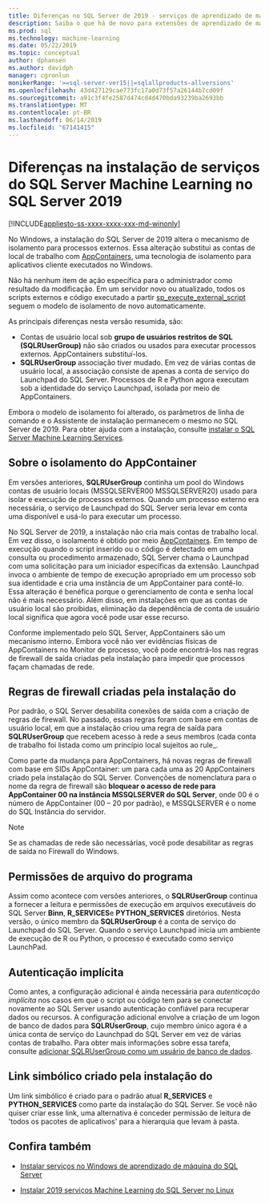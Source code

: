 ```yaml
---
title: Diferenças no SQL Server de 2019 - serviços de aprendizado de máquina do SQL Server
description: Saiba o que há de novo para extensões de aprendizado de máquina R e Python SQL Server na versão de visualização do SQL Server de 2019.
ms.prod: sql
ms.technology: machine-learning
ms.date: 05/22/2019
ms.topic: conceptual
author: dphansen
ms.author: davidph
manager: cgronlun
monikerRange: '>=sql-server-ver15||=sqlallproducts-allversions'
ms.openlocfilehash: 43d427129cae773fc17a0d73f57a26144b7cd09f
ms.sourcegitcommit: a91c3f4fe2587d474cd4d470bda93239ba2693bb
ms.translationtype: MT
ms.contentlocale: pt-BR
ms.lasthandoff: 06/14/2019
ms.locfileid: "67141415"
---
```

# <a name="differences-in-sql-server-machine-learning-services-installation-in-sql-server-2019"></a>Diferenças na instalação de serviços do SQL Server Machine Learning no SQL Server 2019  
[!INCLUDE[appliesto-ss-xxxx-xxxx-xxx-md-winonly](../../includes/appliesto-ss-xxxx-xxxx-xxx-md-winonly.md)]

No Windows, a instalação do SQL Server de 2019 altera o mecanismo de isolamento para processos externos. Essa alteração substitui as contas de local de trabalho com [AppContainers](https://docs.microsoft.com/windows/desktop/secauthz/appcontainer-isolation), uma tecnologia de isolamento para aplicativos cliente executados no Windows. 

Não há nenhum item de ação específica para o administrador como resultado da modificação. Em um servidor novo ou atualizado, todos os scripts externos e código executado a partir [sp_execute_external_script](../../relational-databases/system-stored-procedures/sp-execute-external-script-transact-sql.md) seguem o modelo de isolamento de novo automaticamente. 

As principais diferenças nesta versão resumida, são:

+ Contas de usuário local sob **grupo de usuários restritos de SQL (SQLRUserGroup)** não são criados ou usados para executar processos externos. AppContainers substituí-los.
+ **SQLRUserGroup** associação tiver mudado. Em vez de várias contas de usuário local, a associação consiste de apenas a conta de serviço do Launchpad do SQL Server. Processos de R e Python agora executam sob a identidade do serviço Launchpad, isolada por meio de AppContainers.

Embora o modelo de isolamento foi alterado, os parâmetros de linha de comando e o Assistente de instalação permanecem o mesmo no SQL Server de 2019. Para obter ajuda com a instalação, consulte [instalar o SQL Server Machine Learning Services](sql-machine-learning-services-windows-install.md).

## <a name="about-appcontainer-isolation"></a>Sobre o isolamento do AppContainer

Em versões anteriores, **SQLRUserGroup** continha um pool do Windows contas de usuário locais (MSSQLSERVER00 MSSQLSERVER20) usado para isolar e execução de processos externos. Quando um processo externo era necessária, o serviço de Launchpad do SQL Server seria levar em conta uma disponível e usá-lo para executar um processo. 

No SQL Server de 2019, a instalação não cria mais contas de trabalho local. Em vez disso, o isolamento é obtido por meio [AppContainers](https://docs.microsoft.com/windows/desktop/secauthz/appcontainer-isolation). Em tempo de execução quando o script inserido ou o código é detectado em uma consulta ou procedimento armazenado, SQL Server chama o Launchpad com uma solicitação para um iniciador específicas da extensão. Launchpad invoca o ambiente de tempo de execução apropriado em um processo sob sua identidade e cria uma instância de um AppContainer para contê-lo. Essa alteração é benéfica porque o gerenciamento de conta e senha local não é mais necessário. Além disso, em instalações em que as contas de usuário local são proibidas, eliminação da dependência de conta de usuário local significa que agora você pode usar esse recurso.

Conforme implementado pelo SQL Server, AppContainers são um mecanismo interno. Embora você não ver evidências físicas de AppContainers no Monitor de processo, você pode encontrá-los nas regras de firewall de saída criadas pela instalação para impedir que processos façam chamadas de rede.

## <a name="firewall-rules-created-by-setup"></a>Regras de firewall criadas pela instalação do

Por padrão, o SQL Server desabilita conexões de saída com a criação de regras de firewall. No passado, essas regras foram com base em contas de usuário local, em que a instalação criou uma regra de saída para **SQLRUserGroup** que recebem acesso à rede a seus membros (cada conta de trabalho foi listada como um princípio local sujeitos ao rule_. 

Como parte da mudança para AppContainers, há novas regras de firewall com base em SIDs AppContainer: um para cada uma as 20 AppContainers criado pela instalação do SQL Server. Convenções de nomenclatura para o nome da regra de firewall são **bloquear o acesso de rede para AppContainer 00 na instância MSSQLSERVER do SQL Server**, onde 00 é o número de AppContainer (00 – 20 por padrão), e MSSQLSERVER é o nome do SQL Instância do servidor. 

> [!Note]
> Se as chamadas de rede são necessárias, você pode desabilitar as regras de saída no Firewall do Windows.

## <a name="program-file-permissions"></a>Permissões de arquivo do programa

Assim como acontece com versões anteriores, o **SQLRUserGroup** continua a fornecer a leitura e permissões de execução em arquivos executáveis do SQL Server **Binn**, **R_SERVICES**e  **PYTHON_SERVICES** diretórios. Nesta versão, o único membro da **SQLRUserGroup** é a conta de serviço do Launchpad do SQL Server.  Quando o serviço Launchpad inicia um ambiente de execução de R ou Python, o processo é executado como serviço LaunchPad.

## <a name="implied-authentication"></a>Autenticação implícita

Como antes, a configuração adicional é ainda necessária para *autenticação implícita* nos casos em que o script ou código tem para se conectar novamente ao SQL Server usando autenticação confiável para recuperar dados ou recursos. A configuração adicional envolve a criação de um logon de banco de dados para **SQLRUserGroup**, cujo membro único agora é a única conta de serviço do Launchpad do SQL Server em vez de várias contas de trabalho. Para obter mais informações sobre essa tarefa, consulte [adicionar SQLRUserGroup como um usuário de banco de dados](../security/create-a-login-for-sqlrusergroup.md).


## <a name="symbolic-link-created-by-setup"></a>Link simbólico criado pela instalação do

Um link simbólico é criado para o padrão atual **R_SERVICES** e **PYTHON_SERVICES** como parte da instalação do SQL Server. Se você não quiser criar esse link, uma alternativa é conceder permissão de leitura de 'todos os pacotes de aplicativos' para a hierarquia que levam à pasta.


## <a name="see-also"></a>Confira também

+ [Instalar serviços no Windows de aprendizado de máquina do SQL Server](sql-machine-learning-services-windows-install.md)

+ [Instalar 2019 serviços Machine Learning do SQL Server no Linux](../../linux/sql-server-linux-setup-machine-learning.md)
